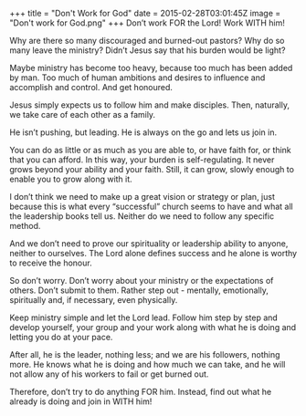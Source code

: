 +++
title = "Don't Work for God"
date = 2015-02-28T03:01:45Z
image = "Don't work for God.png"
+++
Don’t work FOR the Lord! Work WITH him!

Why are there so many discouraged and burned-out pastors? Why do so many leave the ministry? Didn’t Jesus say that his burden would be light?

Maybe ministry has become too heavy, because too much has been added by man. Too much of human ambitions and desires to influence and accomplish and control. And get honoured.

Jesus simply expects us to follow him and make disciples. Then, naturally, we take care of each other as a family.

He isn’t pushing, but leading. He is always on the go and lets us join in.

You can do as little or as much as you are able to, or have faith for, or think that you can afford. In this way, your burden is self-regulating. It never grows beyond your ability and your faith. Still, it can grow, slowly enough to enable you to grow along with it.

I don’t think we need to make up a great vision or strategy or plan, just because this is what every “successful” church seems to have and what all the leadership books tell us. Neither do we need to follow any specific method.

And we don’t need to prove our spirituality or leadership ability to anyone, neither to ourselves. The Lord alone defines success and he alone is worthy to receive the honour.

So don’t worry. Don’t worry about your ministry or the expectations of others. Don’t submit to them. Rather step out - mentally, emotionally, spiritually and, if necessary, even physically.

Keep ministry simple and let the Lord lead. Follow him step by step and develop yourself, your group and your work along with what he is doing and letting you do at your pace.

After all, he is the leader, nothing less; and we are his followers, nothing more. He knows what he is doing and how much we can take, and he will not allow any of his workers to fail or get burned out.

Therefore, don’t try to do anything FOR him. Instead, find out what he already is doing and join in WITH him!
